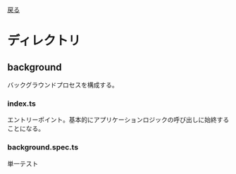 [戻る](../README.md)

# ディレクトリ

## background
バックグラウンドプロセスを構成する。

### index.ts
エントリーポイント。基本的にアプリケーションロジックの呼び出しに始終することになる。

### background.spec.ts
単一テスト
